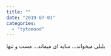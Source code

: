 ```yaml
---
title: ""
date: "2019-07-01"
categories: 
  - "tytomood"
---
```


بلبلی میخواند... سایه ای میماند... مست و تنها
